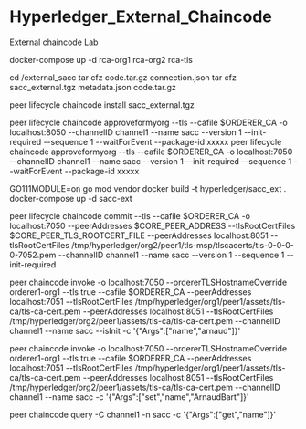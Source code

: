 # Hyperledger_External_Chaincode
External chaincode Lab

docker-compose up -d rca-org1 rca-org2 rca-tls

cd /external_sacc
tar cfz code.tar.gz connection.json
tar cfz sacc_external.tgz metadata.json code.tar.gz

peer lifecycle chaincode install sacc_external.tgz 

peer lifecycle chaincode approveformyorg --tls --cafile $ORDERER_CA -o localhost:8050 --channelID channel1 --name sacc --version 1 --init-required --sequence 1 --waitForEvent --package-id xxxxx
peer lifecycle chaincode approveformyorg --tls --cafile $ORDERER_CA -o localhost:7050 --channelID channel1 --name sacc --version 1 --init-required --sequence 1 --waitForEvent --package-id xxxxx

GO111MODULE=on go mod vendor
docker build -t hyperledger/sacc_ext .
docker-compose up -d sacc-ext

peer lifecycle chaincode commit --tls --cafile $ORDERER_CA -o localhost:7050 --peerAddresses $CORE_PEER_ADDRESS --tlsRootCertFiles $CORE_PEER_TLS_ROOTCERT_FILE --peerAddresses localhost:8051 --tlsRootCertFiles /tmp/hyperledger/org2/peer1/tls-msp/tlscacerts/tls-0-0-0-0-7052.pem --channelID channel1 --name sacc --version 1 --sequence 1 --init-required

peer chaincode invoke -o localhost:7050 --ordererTLSHostnameOverride orderer1-org1 --tls true --cafile $ORDERER_CA --peerAddresses localhost:7051 --tlsRootCertFiles /tmp/hyperledger/org1/peer1/assets/tls-ca/tls-ca-cert.pem --peerAddresses localhost:8051 --tlsRootCertFiles /tmp/hyperledger/org2/peer1/assets/tls-ca/tls-ca-cert.pem --channelID channel1 --name sacc --isInit -c '{"Args":["name","arnaud"]}'

peer chaincode invoke -o localhost:7050 --ordererTLSHostnameOverride orderer1-org1 --tls true --cafile $ORDERER_CA --peerAddresses localhost:7051 --tlsRootCertFiles /tmp/hyperledger/org1/peer1/assets/tls-ca/tls-ca-cert.pem --peerAddresses localhost:8051 --tlsRootCertFiles /tmp/hyperledger/org2/peer1/assets/tls-ca/tls-ca-cert.pem --channelID channel1 --name sacc -c '{"Args":["set","name","ArnaudBart"]}'

peer chaincode query -C channel1 -n sacc -c '{"Args":["get","name"]}'